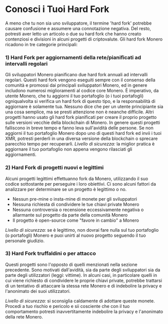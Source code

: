 # Conosci i Tuoi Hard Fork

A meno che tu non sia uno sviluppatore, il termine 'hard fork' potrebbe causare  confusione e assumere una connotazione negativa. Del resto, potresti aver letto un articolo o due su hard fork che hanno creato contenziosi e divisioni in alcuni progetti di criptovalute. Gli hard fork Monero ricadono in tre categorie principali:

### 1) Hard Fork per aggiornamenti della rete/pianificati ad intervalli regolari

Gli sviluppatori Monero pianificano due hard fork annuali ad intervalli regolari. Questi hard fork vengono eseguiti sempre con il consenso della comunità e promossi dai principali sviluppatori Monero, ed in genere includono numerosi miglioramenti al codice core Monero. È imperativo, da utente Monero, che tu aggiorni il tuo portafoglio (o i tuoi portafogli) ogniqualvolta si verifica un hard fork di questo tipo, e la responsabilità di aggiornare è solamente tua. Nessuno dice che per un utente principiante sia una cosa semplice, ma se presti attenzione non è neanche difficile.
Altri progetti hanno usato gli hard fork pianificati per creare il proprio progetto sulle versioni vecchie della blockchain di Monero. In genere questi progetti falliscono in breve tempo e fanno leva sull'avidità delle persone. Se non aggiorni il tuo portafoglio Monero dopo uno di questi hard fork ed invii i tuoi XMR, potresti perderli in una diversa versione della blockchain o sprecare parecchio tempo per recuperarli.
_Livello di sicurezza:_ la miglior pratica è aggiornare il tuo portafoglio non appena vengono rilasciati gli aggiornamenti.

### 2) Hard Fork di progetti nuovi e legittimi


Alcuni progetti legittimi effettuanno fork da Monero, utilizzando il suo codice sottostante per perseguire i loro obiettivi. Ci sono alcuni fattori da analizzare per determinare se un progetto è legittimo o no.

- Nessun pre-mine o insta-mine di monete per gli sviluppatori
- Nessuna richiesta di condividere le tue chiavi private Monero
- Nessuna controversia o recensione eccessivamente negativa o allarmante sul progetto da parte della comunità Monero
- Il progetto è open-source come "favore in cambio" a Monero

_Livello di sicurezza:_ se è legittimo, non dovrai fare nulla sul tuo portafoglio (o portafogli) Monero e puoi unirti al nuovo progetto seguendo il tuo personale giudizio.

### 3) Hard Fork truffaldini o per attacco

Questi progetti sono l'opposto di quelli menzionati nella sezione precedente. Sono motivati dall'avidità, sia da parte degli sviluppatori sia da parte degli utilizzatori (leggi: vittime). In alcuni casi, in particolare quelli in cui viene richiesto di condividere le proprie chiavi private, potrebbe trattarsi di un tentativo di attaccare la stessa rete Monero e di indebolire la privacy e l'anonimato dei suoi utilizzatori. 

_Livello di sicurezza:_ si sconsiglia caldamente di adottare queste monete. Procedi a tuo rischio e pericolo e sii cosciente che con il tuo comportamento potresti inavvertitamente indebolire la privacy e l'anonimato della rete Monero.
